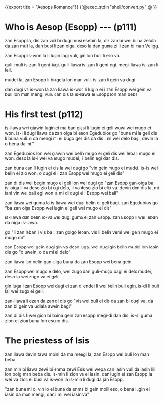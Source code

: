 {{export title = "Aesops Romance"}}
{{@exec_stdin "shell/convert.py" @ }}

# Who is Aesop (Esopp) --- (p111)

zan Esopp la, dis zan vuli bi dugi musi esebin la, dis zan bi wei buna zelula da zan muli la, dan busi li zan oiga. deso la dan guma zi li zan bi man Veligg.

zan Esopp is-won la li lugin iagi vuli, gin lon buli li elio va. 

guli-muli is-zan li geni-iagi. guli-liawa is-zan li geni-egi. megi-liawa is-zan li leli.

mudei la, zan Esopp li biagela lon man vuli. is-zan li gein va dugi.

dan dugi va is-won la zan liawa is-won li lugin ei i zan Esopp wei gein va buli lon man mengi vuli. dan dis la is-liawa ei Esopp lon man beba

# His first test (p112)

is-liawa wei giawin lugin ei ma ban giasi li lugin ei geli wuwi wei mugo ei won. is-i li dugi liawa da zan oiga bi enon Egedubios go "buna mi la geli dis li buna vuli. o da mengi mi ei bugo geli dis da dis : mi wei delo bagi, devin la o bena da mi."

zan Egedubios lon wei giawin wei belin mugo ei geli dis wei leban mugo ei won. deso la is-i wei va mugo mudei, li belin egi dan dis.

zan buna dan li lugin ei dis la wei dugi go "vin gein mugo ei mudei. is-is wei belin ei zio won. o dugi ei i zan Esopp wei mugo ei geli dis"

zan di dis wei begin mugo ei geli lon wei dugi go "zan Esopp gan-oiga ba is-oiga li va deso zio bi egi delo, li va deso zio bi elio va. devin don dis la, mi iani vin wei bali egi won la mi di dugi ei i Esopp wei bali"

zan liawa wei guma la is-liawa wei dugi belin ei geli bagi. zan Egedubios go "ba zan oiga Esopp wei lugin ei geli wei mugo ei dis"

is-liawa dan belin io-va wei dugi guma ei zan Esopp. zan Esopp li wei leban da oiga is-liawa.

go "li zan leban i vis ba li zan goigo leban. vis li belin vemi wei gein mugo ei mugo mi"

zan Esopp wei gein dugi gin va deso luga. wei dugi gin belin mudei lon iasin dis go "o uwein, o da mi ei delo"

zan liawa lon belin gan-oiga buna da zan Esopp wei bena gein.

zan Esopp wei mugo e delo, wei zugo dan guli-mugo bagi ei delo mudei, deso la wei zugo va ei geli.

gin luga i zan Esopp wei dugi ei zan di endei li wei belin buli egin. is-di li buli la, wei zugo ei geli.

zan-liawa li ezan da zan di dis go "vis wei buli ei dis da zan bi dugi va, da zan bi gein va udiala awein bagi"

zan di dis li wei gion bi boina gein zan esopp megi-di dan dis. is-di guma zion ei zion buna lon esuno dis.

# The priestess of Isis

zan liawa devin tawa moini da ma mengi la, zan Esopp wei buli lon man beba.

zan min bi liawa zewi bi enma zewi Esis wei wega dan iasin vuli da iasin lili lon boig man beba dis.  is-min li zion va ei iasin. dan lugin ei zan Esopp la wei va zion ei busi va is-won la is-min li dugi da jan Esopp.

"zan buna mi o, vin io ei buna da enma bi gein moili eso, o bena lugin ei iasin da man mengi, dan i mi wei iasin va"




